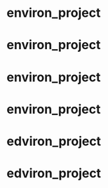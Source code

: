 # environ_project
# environ_project
# environ_project
# environ_project
# edviron_project
# edviron_project
